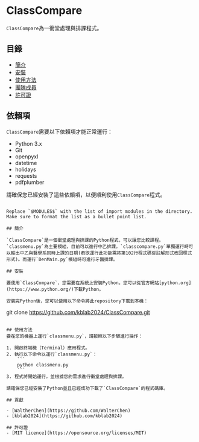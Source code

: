 # ClassCompare

`ClassCompare`為一衝堂處理與排課程式。

## 目錄

- [簡介](#簡介)
- [安裝](#安裝)
- [使用方法](#使用方法)
- [團隊成員](#團隊成員)
- [許可證](#許可證)
 

## 依賴項

`ClassCompare`需要以下依賴項才能正常運行：

- Python 3.x
- Git
- openpyxl
- datetime
- holidays
- requests
- pdfplumber

請確保您已經安裝了這些依賴項，以便順利使用`ClassCompare`程式。
```

Replace `$MODULES$` with the list of import modules in the directory. Make sure to format the list as a bullet point list.

## 簡介

`ClassCompare`是一個衝堂處理與排課的Python程式，可以讓您比較課程。`classmenu.py`為主要模組，目前可以進行中乙排課。`classcompare.py`單獨運行時可以輸出中乙與醫學系同時上課的日期(若欲運行此功能需將第102行程式碼從註解形式改回程式形式)。而運行`DenMain.py`模組時可進行牙醫排課。

## 安裝

要使用`ClassCompare`，您需要在系統上安裝Python。您可以從官方網站[python.org](https://www.python.org/)下載Python。

安裝完Python後，您可以使用以下命令將此repository下載到本機：

```
git clone https://github.com/kblab2024/ClassCompare.git
```

## 使用方法
要在您的機器上運行`classmenu.py`，請按照以下步驟進行操作：

1. 開啟終端機（Terminal）應用程式。
2. 執行以下命令以運行`classmenu.py`：
    ```
    python classmenu.py
    ```
3. 程式將開始運行，並根據您的需求進行衝堂處理與排課。

請確保您已經安裝了Python並且已經成功下載了`ClassCompare`的程式碼庫。

## 貢獻

- [WaltherChen](https://github.com/WalterChen)
- [kblab2024](https://github.com/kblab2024)

## 許可證
- [MIT licence](https://opensource.org/licenses/MIT)
